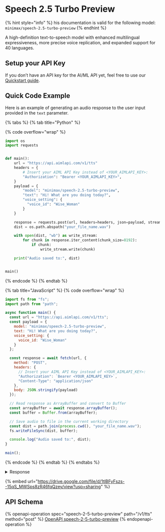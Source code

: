 # Speech 2.5 Turbo Preview

{% hint style="info" %}
his documentation is valid for the following model:    `minimax/speech-2.5-turbo-preview`
{% endhint %}

A high-definition text-to-speech model with enhanced multilingual expressiveness, more precise voice replication, and expanded support for 40 languages.

## Setup your API Key

If you don’t have an API key for the AI/ML API yet, feel free to use our [Quickstart guide](https://docs.aimlapi.com/quickstart/setting-up).

## Quick Code Example

Here is an example of generating an audio response to the user input provided in the `text` parameter.

{% tabs %}
{% tab title="Python" %}


{% code overflow="wrap" %}
```python
import os
import requests


def main():
    url = "https://api.aimlapi.com/v1/tts"
    headers = {
        # Insert your AIML API Key instead of <YOUR_AIMLAPI_KEY>:
        "Authorization": "Bearer <YOUR_AIMLAPI_KEY>",
    }
    payload = {
        "model": "minimax/speech-2.5-turbo-preview",
        "text": "Hi! What are you doing today?",
        "voice_setting": {
          "voice_id": "Wise_Woman"
        }
    }

    response = requests.post(url, headers=headers, json=payload, stream=True)
    dist = os.path.abspath("your_file_name.wav")

    with open(dist, "wb") as write_stream:
        for chunk in response.iter_content(chunk_size=8192):
            if chunk:
                write_stream.write(chunk)

    print("Audio saved to:", dist)


main()
```
{% endcode %}
{% endtab %}

{% tab title="JavaScript" %}
{% code overflow="wrap" %}
```javascript
import fs from "fs";
import path from "path";

async function main() {
  const url = "https://api.aimlapi.com/v1/tts";
  const payload = {
    model: "minimax/speech-2.5-turbo-preview",
    text: "Hi! What are you doing today?",
    voice_setting: {
      voice_id: "Wise_Woman"
    }
  };

  const response = await fetch(url, {
    method: "POST",
    headers: {
      // Insert your AIML API Key instead of <YOUR_AIMLAPI_KEY>:
      "Authorization": `Bearer <YOUR_AIMLAPI_KEY>`,
      "Content-Type": "application/json"
    },
    body: JSON.stringify(payload)
  });

  // Read response as ArrayBuffer and convert to Buffer
  const arrayBuffer = await response.arrayBuffer();
  const buffer = Buffer.from(arrayBuffer);

  // Save audio to file in the current working directory
  const dist = path.join(process.cwd(), "your_file_name.wav");
  fs.writeFileSync(dist, buffer);

  console.log("Audio saved to:", dist);
}

main();
```
{% endcode %}
{% endtab %}
{% endtabs %}

<details>

<summary>Response</summary>

```
Audio saved to: c:\Users\user\Documents\Python Scripts\TTSes\your_file_name.wav
```

</details>

{% embed url="https://drive.google.com/file/d/1tlBFyFszs--15qS_MWSps8zR46fqQzey/view?usp=sharing" %}

## API Schema

{% openapi-operation spec="speech-2-5-turbo-preview" path="/v1/tts" method="post" %}
[OpenAPI speech-2-5-turbo-preview](https://raw.githubusercontent.com/aimlapi/api-docs/refs/heads/main/docs/api-references/speech-models/MiniMax/speech-2.5-turbo-preview.json)
{% endopenapi-operation %}

